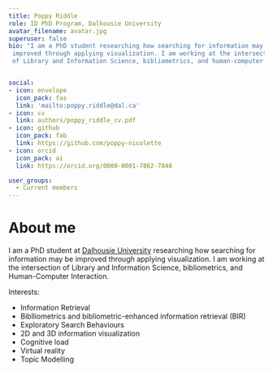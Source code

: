 ```yaml
---
title: Poppy Riddle
role: ID PhD Program, Dalhousie University
avatar_filename: avatar.jpg
superuser: false
bio: "I am a PhD student researching how searching for information may be
 improved through applying visualization. I am working at the intersection
 of Library and Information Science, bibliometrics, and human-computer interaction."


social:
- icon: envelope
  icon_pack: fas
  link: 'mailto:poppy.riddle@dal.ca'
- icon: cv
  link: authors/poppy_riddle_cv.pdf
- icon: github
  icon_pack: fab
  link: https://github.com/poppy-nicolette
- icon: orcid
  icon_pack: ai
  link: https://orcid.org/0000-0001-7862-7848

user_groups:
  - Current members
---
```


# About me

I am a PhD student at [Dalhousie University](https://www.dal.ca/faculty/management/school-of-information-management.html)  researching how searching for information may be improved through applying visualization. I am working at the intersection of Library and Information Science, bibliometrics, and Human-Computer Interaction. 

Interests:

- Information Retrieval
- Biblliometrics and bibliometric-enhanced information retrieval (BIR)
- Exploratory Search Behaviours
- 2D and 3D information visualization
- Cognitive load
- Virtual reality
- Topic Modelling
